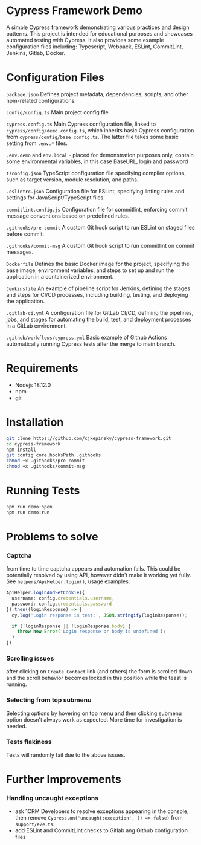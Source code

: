 # Cypress Framework Demo

A simple Cypress framework demonstrating various practices and design patterns. This project is intended for educational
purposes and showcases automated testing with Cypress. It also provides some example configuration files including:
Typescript,
Webpack, ESLint, CommitLint, Jenkins, Gitlab, Docker.

# Configuration Files

`package.json`
Defines project metadata, dependencies, scripts, and other npm-related configurations.

`config/config.ts`
Main project config file

`cypress.config.ts`
Main Cypress configuration file, linked to `cypress/config/demo.config.ts`, which inherits basic Cypress configuration
from `cypress/config/base.config.ts`. The latter file takes some basic setting from `.env.*` files.

`.env.demo` and `env.local` - placed for demonstration purposes only, contain some environmental variables, in this case
BaseURL, login and password

`tsconfig.json`
TypeScript configuration file specifying compiler options, such as target version, module resolution, and paths.

`.eslintrc.json`
Configuration file for ESLint, specifying linting rules and settings for JavaScript/TypeScript files.

`commitlint.config.js`
Configuration file for commitlint, enforcing commit message conventions based on predefined rules.

`.githooks/pre-commit`
A custom Git hook script to run ESLint on staged files before commit.

`.githooks/commit-msg`
A custom Git hook script to run commitlint on commit messages.

`Dockerfile`
Defines the basic Docker image for the project, specifying the base image, environment variables, and steps to set up
and run
the application in a containerized environment.

`Jenkinsfile`
An example of pipeline script for Jenkins, defining the stages and steps for CI/CD processes, including building,
testing, and deploying the application.

`.gitlab-ci.yml`
A configuration file for GitLab CI/CD, defining the pipelines, jobs, and stages for automating the build, test, and
deployment processes in a GitLab environment.

`.github/workflows/cypress.yml` Basic example of Github Actions automatically running Cypress tests after the merge to
main branch.

# Requirements

- Nodejs 18.12.0
- npm
- git

# Installation

```bash
git clone https://github.com/cjkepinsky/cypress-framework.git
cd cypress-framework
npm install
git config core.hooksPath .githooks
chmod +x .githooks/pre-commit
chmod +x .githooks/commit-msg
```

# Running Tests

```bash
npm run demo:open
npm run demo:run
```

# Problems to solve

### Captcha

from time to time captcha appears and automation fails. This could be potentially resolved by using API, however didn't
make it working yet fully.
See `helpers/ApiHelper.login()`, usage examples:

```typescript
ApiHelper.loginAndSetCookie({
  username: config.credentials.username,
  password: config.credentials.password
}).then((loginResponse) => {
  cy.log('Login response in test:', JSON.stringify(loginResponse));

  if (!loginResponse || !loginResponse.body) {
    throw new Error('Login response or body is undefined');
  }
})
```

### Scrolling issues

after clicking on `Create Contact` link (and others) the form is scrolled down and the scroll behavior becomes locked in
this
position while the teast is running.

### Selecting from top submenu

Selecting options by hovering on top menu and then clicking submenu option doesn't always work as expected. More time
for investigation is needed.

### Tests flakiness

Tests will randomly fail due to the above issues.

# Further Improvements

### Handling uncaught exceptions

- ask 1CRM Developers to resolve exceptions appearing in the console, then remove
`Cypress.on('uncaught:exception', () => false)` from `support/e2e.ts`.
- add ESLint and CommitLint checks to Gitlab ang Github configuration files
